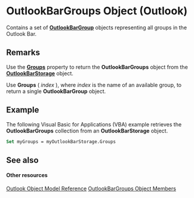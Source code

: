 
# OutlookBarGroups Object (Outlook)

Contains a set of  **[OutlookBarGroup](4ccc4213-5a57-7a8b-4ce5-869a096bd096.md)** objects representing all groups in the Outlook Bar.


## Remarks

Use the  **[Groups](9b324d3d-3ab6-1e24-962f-19812b6b8ed0.md)** property to return the **OutlookBarGroups** object from the **[OutlookBarStorage](e6dc8dc0-bae4-f59b-c991-1421b280de38.md)** object.

Use  **Groups** ( _index_ ), where _index_ is the name of an available group, to return a single **OutlookBarGroup** object.


## Example

The following Visual Basic for Applications (VBA) example retrieves the  **OutlookBarGroups** collection from an **OutlookBarStorage** object.


```vb
Set myGroups = myOutlookBarStorage.Groups
```


## See also


#### Other resources


[Outlook Object Model Reference](http://msdn.microsoft.com/library/73221b13-d8d8-99b8-3394-b95dbbfd5ddc%28Office.15%29.aspx)
[OutlookBarGroups Object Members](03d3982b-1cc8-f6ad-7964-e34a5a4505d7.md)
